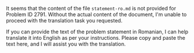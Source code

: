 It seems that the content of the file `statement-ro.md` is not provided for Problem ID 2791. Without the actual content of the document, I'm unable to proceed with the translation task you requested. 

If you can provide the text of the problem statement in Romanian, I can help translate it into English as per your instructions. Please copy and paste the text here, and I will assist you with the translation.